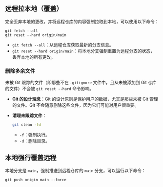 

## 远程拉本地（覆盖）

完全丢弃本地的更改，并将远程仓库的内容强制拉取到本地，可以使用以下命令：

```
git fetch --all
git reset --hard origin/main 
```

- `git fetch --all`：从远程仓库获取最新的分支信息。
- `git reset --hard origin/main`：将本地分支强制重置为远程分支的状态，丢弃本地的所有更改。

### 删除多余文件

未被 Git 跟踪的文件（即那些不在 `.gitignore` 文件中，且从未被添加到 Git 仓库的文件）不会被 `git reset --hard` 命令影响。

- **Git 的设计理念**：Git 的设计原则是保护用户的数据，尤其是那些未被 Git 管理的文件。Git 不会随意删除这些文件，因为它们可能对用户很重要。

- **清理未跟踪文件**：

  ```bash
  git clean -fd
  ```

  - `-f`：强制执行。
  - `-d`：删除目录。



## 本地强行覆盖远程

本地分支是 `main`，强制推送到远程仓库的 `main` 分支，可以运行以下命令：

```
git push origin main --force
```

